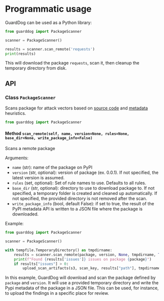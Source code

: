 # Programmatic usage

GuardDog can be used as a Python library:

```python
from guarddog import PackageScanner

scanner = PackageScanner()

results = scanner.scan_remote('requests')
print(results)
```

This will download the package `requests`, scan it, then cleanup the temporary directory from disk.

## API

### Class `PackageScanner`

Scans package for attack vectors based on [source code](https://github.com/DataDog/guarddog/tree/main/guarddog/analyzer/sourcecode) and [metadata](https://github.com/DataDog/guarddog/tree/main/guarddog/analyzer/metadata) heuristics.

```python
from guarddog import PackageScanner
```

#### Method `scan_remote(self, name, version=None, rules=None, base_dir=None, write_package_info=False)`

Scans a remote package

Arguments:
* `name` (str): name of the package on PyPI
* `version` (str, optional): version of package (ex. 0.0.1). If not specified, the latest version is assumed.
* `rules` (set, optional): Set of rule names to use. Defaults to all rules.
* `base_dir` (str, optional): directory to use to download package to. If not specified, a temporary folder is created and cleaned up automatically. If not specified, the provided directory is not removed after the scan.
* `write_package_info` (bool, default False): if set to true, the result of the PyPI metadata API is written to a JSON file where the package is downloaded.

Example:

```python
from guarddog import PackageScanner

scanner = PackageScanner()

with tempfile.TemporaryDirectory() as tmpdirname:
    results = scanner.scan_remote(package, version, None, tmpdirname, True)  # fixing the dir prevents the cleanup
    print(f"Found {results['issues']} issues on package {package}")
    if results["issues"] > 0:
        upload_scan_artifacts(s3, scan_key, results["path"], tmpdirname)
```
In this example, GuardDog will download and scan the package defined by `package` and `version`. It will use a provided
temporary directory and write the Pypi metadata of the package in a JSON file.
This can be used, for instance, to upload the findings in a specific place for review.

